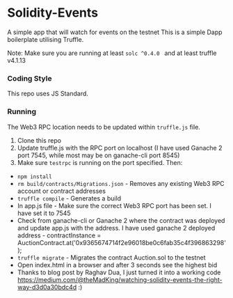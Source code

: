 # Solidity-Events
A simple app that will watch for events on the testnet
This is a simple Dapp boilerplate utilising Truffle.

Note: Make sure you are running at least `solc ^0.4.0 ` and at least truffle v4.1.13

### Coding Style

This repo uses JS Standard.

### Running

The Web3 RPC location needs to be updated within `truffle.js` file.

1. Clone this repo
2. Update truffle.js with the RPC port on localhost (I have used Ganache 2 port 7545, while most may be on ganache-cli port 8545)
3. Make sure `testrpc` is running on the port specified. Then:
  - `npm install`
  - `rm build/contracts/Migrations.json` - Removes any existing Web3 RPC account or contract addresses 
  - `truffle compile` - Generates a build
  - In app.js file - Make sure the correct Web3 RPC port has been set. I have set it to 7545
  - Check from ganache-cli or Ganache 2 where the contract was deployed and update app.js with the address. I have used ganache 2 deployed address - contractInstance = AuctionContract.at('0x9365674714f2e96018be0c6fab35c4f396863298');
  - `truffle migrate` - Migrates the contract Auction.sol to the testnet
  - Open index.html in a browser and after 3 seconds see the highest bid
  - Thanks to blog post by Raghav Dua, I just turned it into a working code https://medium.com/@theMadKing/watching-solidity-events-the-right-way-d3d0a30bdc4d :)
